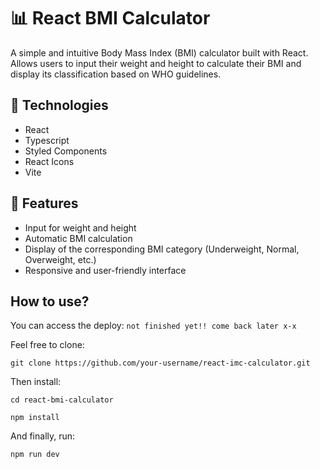 # 📊 React BMI Calculator
A simple and intuitive Body Mass Index (BMI) calculator built with React. Allows users to input their weight and height to calculate their BMI and display its classification based on WHO guidelines.

## 🚀 Technologies
- React
- Typescript
- Styled Components
- React Icons
- Vite

## 🎯 Features
- Input for weight and height
- Automatic BMI calculation
- Display of the corresponding BMI category (Underweight, Normal, Overweight, etc.)
- Responsive and user-friendly interface

## How to use?
You can access the deploy:
`not finished yet!! come back later x-x`

Feel free to clone:
```
git clone https://github.com/your-username/react-imc-calculator.git
```
Then install:
```
cd react-bmi-calculator
```
```
npm install
```
And finally, run:
```
npm run dev
```